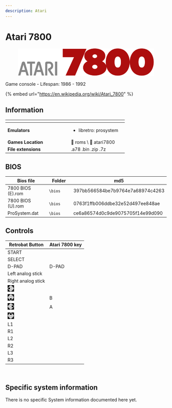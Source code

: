 ```yaml
---
description: Atari
---
```


# Atari 7800

<div align="left">

<figure><img src="https://raw.githubusercontent.com/fabricecaruso/es-theme-carbon/52ff37c9e265587d006945a2ba695b5a962b3a3d/art/logos/atari7800.svg" alt=""><figcaption></figcaption></figure>

</div>

Game console - Lifespan: 1986 - 1992

{% embed url="https://en.wikipedia.org/wiki/Atari_7800" %}

## Information

<table data-header-hidden><thead><tr><th width="184"></th><th></th><th data-hidden></th></tr></thead><tbody><tr><td><strong>Emulators</strong></td><td><ul><li>libretro: prosystem</li></ul></td><td></td></tr><tr><td><strong>Games Location</strong></td><td><span data-gb-custom-inline data-tag="emoji" data-code="1f4c1">📁</span> roms \ <span data-gb-custom-inline data-tag="emoji" data-code="1f4c2">📂</span> atari7800</td><td></td></tr><tr><td><strong>File extensions</strong></td><td>.a78 .bin .zip .7z</td><td></td></tr></tbody></table>

## BIOS

<table><thead><tr><th width="193">Bios file</th><th width="142.03610108303252">Folder</th><th>md5</th></tr></thead><tbody><tr><td>7800 BIOS (E).rom</td><td><code>\bios</code></td><td>397bb566584be7b9764e7a68974c4263</td></tr><tr><td>7800 BIOS (U).rom</td><td><code>\bios</code></td><td>0763f1ffb006ddbe32e52d497ee848ae</td></tr><tr><td>ProSystem.dat</td><td><code>\bios</code></td><td>ce6a86574d0c9de9075705f14e99d090</td></tr></tbody></table>

## Controls

| Retrobat Button                                   | Atari 7800 key |
| ------------------------------------------------- | -------------- |
| START                                             |                |
| SELECT                                            |                |
| D-PAD                                             | D-PAD          |
| Left analog stick                                 |                |
| Right analog stick                                |                |
| ![](<../../../../.gitbook/assets/image (43).png>) |                |
| ![](<../../../../.gitbook/assets/image (25).png>) | B              |
| ![](<../../../../.gitbook/assets/image (11).png>) | A              |
| ![](<../../../../.gitbook/assets/image (45).png>) |                |
| L1                                                |                |
| R1                                                |                |
| L2                                                |                |
| R2                                                |                |
| L3                                                |                |
| R3                                                |                |

<div align="left">

<figure><img src="https://i.imgur.com/sgsaeRN.png" alt=""><figcaption></figcaption></figure>

</div>

## Specific system information

There is no specific System information documented here yet.
